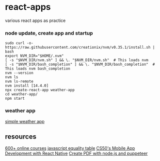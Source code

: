 # react-apps
various react apps as practice

### node update, create app and startup

```console
sudo curl -o- https://raw.githubusercontent.com/creationix/nvm/v0.35.1/install.sh | bash
export NVM_DIR="$HOME/.nvm"
[ -s "$NVM_DIR/nvm.sh" ] && \. "$NVM_DIR/nvm.sh"  # This loads nvm
[ -s "$NVM_DIR/bash_completion" ] && \. "$NVM_DIR/bash_completion"  # This loads nvm bash_completion
nvm --version
nvm ls
nvm ls-remote
nvm install [14.4.0]
npx create-react-app weather-app
cd weather-app/
npm start
```

### weather app
[simple weather app](https://dev.to/kgprajwal/learn-react-by-building-a-weather-app-3229)

## resources
[600+ online courses](https://www.freecodecamp.org/news/free-online-programming-cs-courses/)
[javascript equality table](https://github.com/dorey/Javascript-Equality-Table)
[CS50's Mobile App Development with React Native](https://courses.edx.org/courses/course-v1:HarvardX+CS50M+Mobile/course/)
[Create PDF with node.js and puppeteer](https://dev.to/reverentgeek/convert-text-html-to-pdf-with-node-js-and-puppeteer-4c53)
